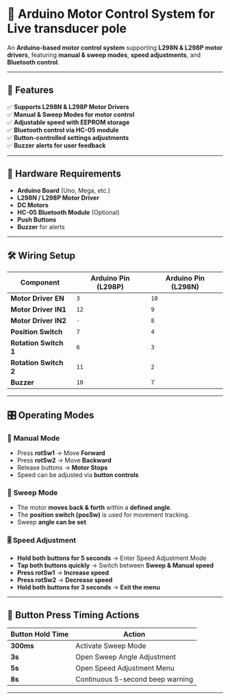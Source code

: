 # 🚀 Arduino Motor Control System for Live transducer pole

An **Arduino-based motor control system** supporting **L298N & L298P motor drivers**, featuring **manual & sweep modes**, **speed adjustments**, and **Bluetooth control**.

---

## 📌 Features

✅ **Supports L298N & L298P Motor Drivers**  
✅ **Manual & Sweep Modes for motor control**  
✅ **Adjustable speed with EEPROM storage**  
✅ **Bluetooth control via HC-05 module**  
✅ **Button-controlled settings adjustments**  
✅ **Buzzer alerts for user feedback**  

---

## 🔧 Hardware Requirements

- **Arduino Board** (Uno, Mega, etc.)
- **L298N / L298P Motor Driver**
- **DC Motors**
- **HC-05 Bluetooth Module** (Optional)
- **Push Buttons**
- **Buzzer** for alerts

---

## 🛠️ Wiring Setup

| Component              | Arduino Pin (L298P) | Arduino Pin (L298N) |
|------------------------|--------------------|--------------------|
| **Motor Driver EN**    | `3`                | `10`              |
| **Motor Driver IN1**   | `12`               | `9`               |
| **Motor Driver IN2**   | `-`               | `8`               |
| **Position Switch**    | `7`                | `4`               |
| **Rotation Switch 1**  | `6`                | `3`               |
| **Rotation Switch 2**  | `11`               | `2`               |
| **Buzzer**            | `10`               | `7`               |

---

## 🎛️ Operating Modes

### 🔹 **Manual Mode**
- Press **rotSw1** → Move **Forward**
- Press **rotSw2** → Move **Backward**
- Release buttons → **Motor Stops**
- Speed can be adjusted via **button controls**

### 🔄 **Sweep Mode**
- The motor **moves back & forth** within a **defined angle**.
- The **position switch (posSw)** is used for movement tracking.
- Sweep **angle can be set** 

### 🎚️ **Speed Adjustment**
- **Hold both buttons for 5 seconds** → Enter Speed Adjustment Mode
- **Tap both buttons quickly** → Switch between **Sweep & Manual speed**
- **Press rotSw1** → **Increase speed**
- **Press rotSw2** → **Decrease speed**
- **Hold both buttons for 3 seconds** → **Exit the menu**

---

## 📝 Button Press Timing Actions

| Button Hold Time | Action |
|-----------------|--------|
| **300ms** | Activate Sweep Mode |
| **3s** | Open Sweep Angle Adjustment |
| **5s** | Open Speed Adjustment Menu |
| **8s** | Continuous 5-second beep warning |

---

